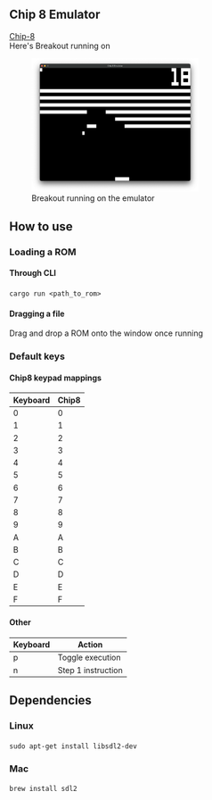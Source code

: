 ## Chip 8 Emulator

[Chip-8](https://en.wikipedia.org/wiki/CHIP-8)  
Here's Breakout running on 
<figure>
  <img src="Breakout.png" alt="Breakout running on the emulator" width="300" />
  <figcaption>Breakout running on the emulator</figcaption>
</figure>  

## How to use

### Loading a ROM

#### Through CLI

`cargo run <path_to_rom>`

#### Dragging a file

Drag and drop a ROM onto the window once running

### Default keys

#### Chip8 keypad mappings

| Keyboard | Chip8 |
|----------|-------|
| 0        | 0     |
| 1        | 1     |
| 2        | 2     |
| 3        | 3     |
| 4        | 4     |
| 5        | 5     |
| 6        | 6     |
| 7        | 7     |
| 8        | 8     |
| 9        | 9     |
| A        | A     |
| B        | B     |
| C        | C     |
| D        | D     |
| E        | E     |
| F        | F     |

#### Other

| Keyboard | Action             |
|----------|--------------------|
| p        | Toggle execution   |
| n        | Step 1 instruction |

## Dependencies

### Linux

`sudo apt-get install libsdl2-dev`

### Mac

`brew install sdl2`
